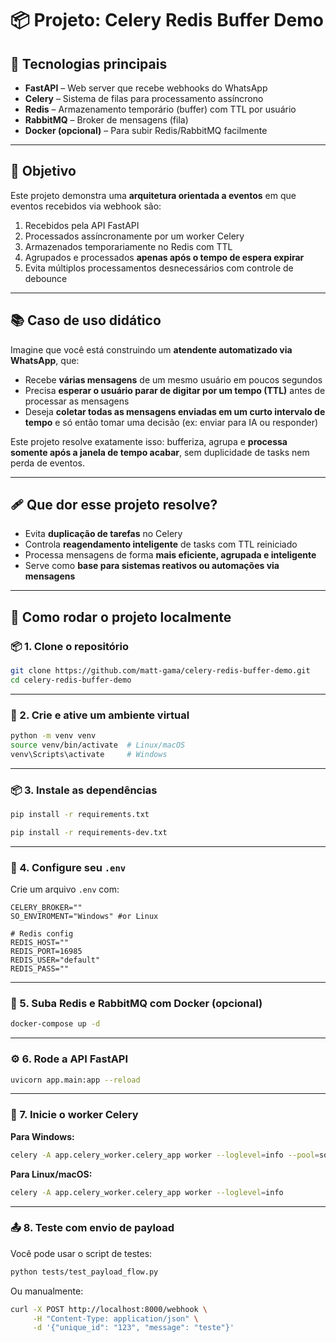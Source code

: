 # 📦 Projeto: Celery Redis Buffer Demo

## 🔧 Tecnologias principais
- **FastAPI** – Web server que recebe webhooks do WhatsApp
- **Celery** – Sistema de filas para processamento assíncrono
- **Redis** – Armazenamento temporário (buffer) com TTL por usuário
- **RabbitMQ** – Broker de mensagens (fila)
- **Docker (opcional)** – Para subir Redis/RabbitMQ facilmente

---

## 🎯 Objetivo

Este projeto demonstra uma **arquitetura orientada a eventos** em que eventos recebidos via webhook são:

1. Recebidos pela API FastAPI
2. Processados assíncronamente por um worker Celery
3. Armazenados temporariamente no Redis com TTL
4. Agrupados e processados **apenas após o tempo de espera expirar**
5. Evita múltiplos processamentos desnecessários com controle de debounce

---

## 📚 Caso de uso didático

Imagine que você está construindo um **atendente automatizado via WhatsApp**, que:

- Recebe **várias mensagens** de um mesmo usuário em poucos segundos
- Precisa **esperar o usuário parar de digitar por um tempo (TTL)** antes de processar as mensagens
- Deseja **coletar todas as mensagens enviadas em um curto intervalo de tempo** e só então tomar uma decisão (ex: enviar para IA ou responder)

Este projeto resolve exatamente isso: bufferiza, agrupa e **processa somente após a janela de tempo acabar**, sem duplicidade de tasks nem perda de eventos.

---

## 🩹 Que dor esse projeto resolve?

- Evita **duplicação de tarefas** no Celery
- Controla **reagendamento inteligente** de tasks com TTL reiniciado
- Processa mensagens de forma **mais eficiente, agrupada e inteligente**
- Serve como **base para sistemas reativos ou automações via mensagens**

---

## 🚀 Como rodar o projeto localmente

### 📦 1. Clone o repositório

```bash
git clone https://github.com/matt-gama/celery-redis-buffer-demo.git
cd celery-redis-buffer-demo
```

---

### 🐍 2. Crie e ative um ambiente virtual

```bash
python -m venv venv
source venv/bin/activate  # Linux/macOS
venv\Scripts\activate     # Windows
```

---

### 📦 3. Instale as dependências

```bash
pip install -r requirements.txt
```
```bash
pip install -r requirements-dev.txt
```
---

### 🧪 4. Configure seu `.env`

Crie um arquivo `.env` com:

```env
CELERY_BROKER=""
SO_ENVIROMENT="Windows" #or Linux

# Redis config
REDIS_HOST=""
REDIS_PORT=16985
REDIS_USER="default"
REDIS_PASS=""

```

---

### 🧱 5. Suba Redis e RabbitMQ com Docker (opcional)

```bash
docker-compose up -d
```

---

### ⚙️ 6. Rode a API FastAPI

```bash
uvicorn app.main:app --reload
```

---

### 👷 7. Inicie o worker Celery

**Para Windows:**

```bash
celery -A app.celery_worker.celery_app worker --loglevel=info --pool=solo
```

**Para Linux/macOS:**

```bash
celery -A app.celery_worker.celery_app worker --loglevel=info
```

---

### 📤 8. Teste com envio de payload

Você pode usar o script de testes:

```bash
python tests/test_payload_flow.py
```

Ou manualmente:

```bash
curl -X POST http://localhost:8000/webhook \
     -H "Content-Type: application/json" \
     -d '{"unique_id": "123", "message": "teste"}'
```